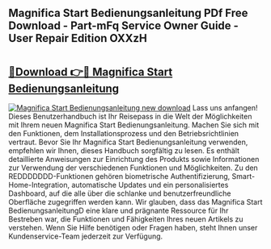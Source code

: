## Magnifica Start Bedienungsanleitung PDf Free Download - Part-mFq Service Owner Guide - User Repair Edition OXXzH

# <h2><a href="http://df5q0yw.blite.top/?on=Magnifica+Start+Bedienungsanleitung">🔗Download 👉🔴 Magnifica Start Bedienungsanleitung</a></h2>

[![Magnifica Start Bedienungsanleitung new download](https://i.imgur.com/lujVjoI.png)](http://df5q0yw.blite.top/?on=Magnifica+Start+Bedienungsanleitung)
Lass uns anfangen! Dieses Benutzerhandbuch ist Ihr Reisepass in die Welt der Möglichkeiten mit Ihrem neuen Magnifica Start Bedienungsanleitung. Machen Sie sich mit den Funktionen, dem Installationsprozess und den Betriebsrichtlinien vertraut. Bevor Sie Ihr Magnifica Start Bedienungsanleitung verwenden, empfehlen wir Ihnen, dieses Handbuch sorgfältig zu lesen. Es enthält detaillierte Anweisungen zur Einrichtung des Produkts sowie Informationen zur Verwendung der verschiedenen Funktionen und Möglichkeiten. Zu den REDDDDDDD-Funktionen gehören biometrische Authentifizierung, Smart-Home-Integration, automatische Updates und ein personalisiertes Dashboard, auf die alle über die schlanke und benutzerfreundliche Oberfläche zugegriffen werden kann. Wir glauben, dass das Magnifica Start BedienungsanleitungD eine klare und prägnante Ressource für Ihr Bestreben war, die Funktionen und Fähigkeiten Ihres neuen Artikels zu verstehen. Wenn Sie Hilfe benötigen oder Fragen haben, steht Ihnen unser Kundenservice-Team jederzeit zur Verfügung.
